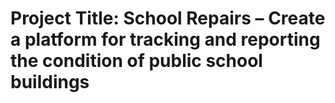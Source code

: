 # Project Title: School Repairs – Create a platform for tracking and reporting the condition of public school buildings

